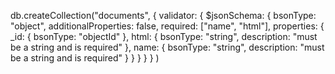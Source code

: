 db.createCollection("documents",
 { validator:
     { $jsonSchema:
         {
            bsonType: "object",
            additionalProperties: false,
            required: ["name", "html"],
            properties:
          {
          _id:
          {
            bsonType: "objectId"
          },
            html:
          {
            bsonType: "string",
            description: "must be a string and is required"
          },
            name:
          { 
            bsonType: "string",
            description: "must be a string and is required"
          }
        }
      }
    }
  }
)
